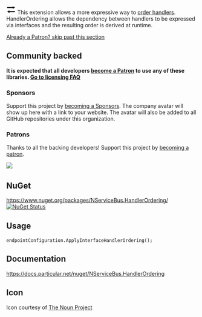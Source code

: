 <img src="/src/icon.png" height="25px"> This extension allows a more expressive way to [order handlers](https://docs.particular.net/nservicebus/handlers/handler-ordering). HandlerOrdering allows the dependency between handlers to be expressed via interfaces and the resulting order is derived at runtime.

<!--- StartOpenCollectiveBackers -->

[Already a Patron? skip past this section](#endofbacking)


## Community backed

**It is expected that all developers [become a Patron](https://opencollective.com/nservicebusextensions/order/6976) to use any of these libraries. [Go to licensing FAQ](https://github.com/NServiceBusExtensions/Home/blob/master/readme.md#licensingpatron-faq)**


### Sponsors

Support this project by [becoming a Sponsors](https://opencollective.com/nservicebusextensions/order/6972). The company avatar will show up here with a link to your website. The avatar will also be added to all GitHub repositories under this organization.


### Patrons

Thanks to all the backing developers! Support this project by [becoming a patron](https://opencollective.com/nservicebusextensions/order/6976).

<img src="https://opencollective.com/nservicebusextensions/tiers/patron.svg?width=890&avatarHeight=60&button=false">

<!--- EndOpenCollectiveBackers -->

<a href="#" id="endofbacking"></a>

## NuGet

https://www.nuget.org/packages/NServiceBus.HandlerOrdering/ [![NuGet Status](http://img.shields.io/nuget/v/NServiceBus.HandlerOrdering.svg)](https://www.nuget.org/packages/NServiceBus.HandlerOrdering/)


## Usage

```
endpointConfiguration.ApplyInterfaceHandlerOrdering();
```


## Documentation

https://docs.particular.net/nuget/NServiceBus.HandlerOrdering


## Icon

Icon courtesy of [The Noun Project](https://thenounproject.com)